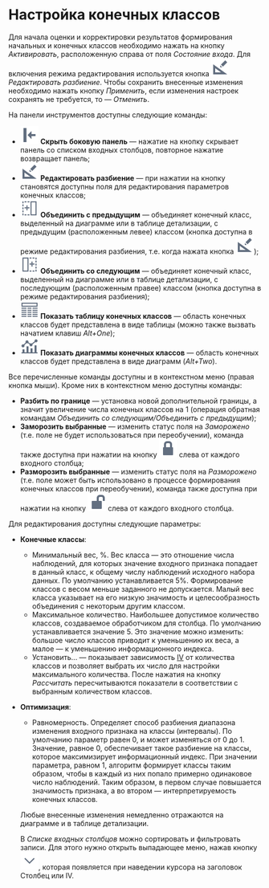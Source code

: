 # Настройка конечных классов

Для начала оценки и корректировки результатов формирования начальных и конечных классов необходимо нажать на кнопку *Активировать*, расположенную справа от поля *Состояние входа*. Для включения режима редактирования используется кнопка ![](../../../images/icons/toolbar-controls_18x18/toolbar-controls_18x18_manual-editing_default.svg) *Редактировать разбиение*. Чтобы сохранить внесенные изменения необходимо нажать кнопку *Применить*, если изменения настроек сохранять не требуется, то — *Отменить*.

На панели инструментов доступны следующие команды:

* ![](../../../images/icons/toolbar-controls_18x18/toolbar-controls_18x18_toggle-left-panel_default.svg) **Скрыть боковую панель** — нажатие на кнопку скрывает панель со списком входных столбцов, повторное нажатие возвращает панель;
* ![](../../../images/icons/toolbar-controls_18x18/toolbar-controls_18x18_manual-editing_default.svg) **Редактировать разбиение** — при нажатии на кнопку становятся доступны поля для редактирования параметров конечных классов;
* ![](../../../images/icons/toolbar-controls_18x18/toolbar-controls_18x18_merge-left_default.svg) **Объединить с предыдущим** — объединяет конечный класс, выделенный на диаграмме или в таблице детализации, с предыдущим (расположенным левее) классом (кнопка доступна в режиме редактирования разбиения, т.е. когда нажата кнопка ![Редактировать разбиение](../../../images/icons/toolbar-controls_18x18/toolbar-controls_18x18_manual-editing_default.svg)); 
* ![](../../../images/icons/toolbar-controls_18x18/toolbar-controls_18x18_merge-right_default.svg) **Объединить со следующим** — объединяет конечный класс, выделенный на диаграмме или в таблице детализации, с последующим (расположенным правее) классом (кнопка доступна в режиме редактирования разбиения);
* ![](../../../images/icons/toolbar-controls_18x18/toolbar-controls_18x18_table-view_default.svg) **Показать таблицу конечных классов** — область конечных классов будет представлена в виде таблицы (можно также вызвать начатием клавиш *Alt+One*);
* ![](../../../images/icons/toolbar-controls_18x18/toolbar-controls_18x18_chart_default.svg) **Показать диаграммы конечных классов** — область конечных классов будет представлена в виде диаграмм (*Alt+Two*).

Все перечисленные команды доступны и в контекстном меню (правая кнопка мыши). Кроме них в контекстном меню доступны команды:
* **Разбить по границе** — установка новой дополнительной границы, а значит увеличение числа конечных классов на 1 (операция обратная командам *Объединить со следующим/Объединить с предыдущим*);
* **Заморозить выбранные** — изменить статус поля на *Заморожено* (т.е. поле не будет использоваться при переобучении), команда также доступна при нажатии на кнопку ![Заморожено](../../../images/icons/toolbar-controls_18x18/toolbar-controls_18x18_locked_default.svg) слева от каждого входного столбца;
* **Разморозить выбранные** — изменить статус поля на *Разморожено* (т.е. поле может быть использовано в процессе формирования конечных классов при переобучении), команда также доступна при нажатии на кнопку ![Разморожено](../../../images/icons/toolbar-controls_18x18/toolbar-controls_18x18_unlocked_default.svg) слева от каждого входного столбца.

Для редактирования доступны следующие параметры:

* **Конечные классы**:
  * Минимальный вес, %. Вес класса — это отношение числа наблюдений, для которых значение входного признака попадает в данный класс, к общему числу наблюдений исходного набора данных. По умолчанию устанавливается 5%. Формирование классов с весом меньше заданного не допускается. Малый вес класса указывает на его низкую значимость и целесообразность объединения с некоторым другим классом.
  * Максимальное количество. Наибольшее допустимое количество классов, создаваемое обработчиком для столбца. По умолчанию устанавливается значение 5. Это значение можно изменить: большое число классов приводит к уменьшению их веса, а малое — к уменьшению информационного индекса.
  * Установить... — показывает зависимость [IV](https://wiki.loginom.ru/articles/coefficient-iv.html) от количества классов и позволяет выбрать их число для настройки максимального количества. После нажатия на кнопку *Рассчитать* пересчитываются показатели в соответствии с выбранным количеством классов.

* **Оптимизация**:
  * Равномерность. Определяет способ разбиения диапазона изменения входного признака на классы (интервалы). По умолчанию параметр равен 0, и может изменяться от 0 до 1. Значение, равное 0, обеспечивает такое разбиение на классы, которое максимизирует информационный индекс. При значении параметра, равном 1, алгоритм формирует классы таким образом, чтобы в каждый из них попало примерно одинаковое число наблюдений. Таким образом, в первом случае повышается значимость признака, а во втором — интерпретируемость конечных классов.

  Любые внесенные изменения немедленно отражаются на диаграмме и в таблице детализации.

  В *Списке входных столбцов* можно сортировать и фильтровать записи. Для этого нужно открыть выпадающее меню, нажав кнопку ![Открыть выпадающее меню](../../../images/icons/toolbar-controls_18x18/toolbar-controls_18x18_down_default.svg), которая появляется при наведении курсора на заголовок Столбец или IV.
